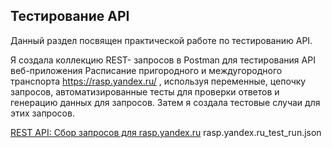 ## Тестирование API
Данный раздел посвящен практической работе по тестированию API.

Я создала коллекцию REST- запросов в Postman для тестирования API веб-приложения Расписание пригородного и междугородного транспорта https://rasp.yandex.ru/ , используя переменные, цепочку запросов, автоматизированные тесты для проверки ответов и генерацию данных для запросов. Затем я создала тестовые случаи для этих запросов.

[REST API: Сбор запросов для rasp.yandex.ru](https://web.postman.co/workspace/My-Workspace~a0f9ac46-d15c-4534-856a-925624e09a30/request/38023747-dae46e23-af73-48cc-a5b3-8ec4c882f93d)
rasp.yandex.ru_test_run.json
